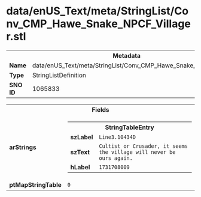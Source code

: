 <h1>data/enUS_Text/meta/StringList/Conv_CMP_Hawe_Snake_NPCF_Villager.stl</h1><table><tr><th colspan="100%">Metadata</th></tr><tr><td><b>Name</b></td><td>data/enUS_Text/meta/StringList/Conv_CMP_Hawe_Snake_NPCF_Villager.stl</td></tr><tr><td><b>Type</b></td><td>StringListDefinition</td></tr><tr><td><b>SNO ID</b></td><td>1065833</td></tr></table>

<table><tr><th colspan="100%">Fields</th></tr><tr><td><b>arStrings</b></td><td><table><tr><th colspan="100%">StringTableEntry</th></tr><tr><td><b>szLabel</b></td><td><code>Line3.10434D</code></td></tr><tr><td><b>szText</b></td><td><code>Cultist or Crusader, it seems the village will never be ours again.</code></td></tr><tr><td><b>hLabel</b></td><td><code>1731708009</code></td></tr></table>


</td></tr><tr><td><b>ptMapStringTable</b></td><td><code>0</code></td></tr></table>

